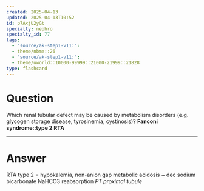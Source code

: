 ```yaml
---
created: 2025-04-13
updated: 2025-04-13T10:52
id: p7A<jU2yGt
specialty: nephro
specialty_id: 77
tags:
  - "source/ak-step1-v11:": 
  - theme/nbme::26
  - "source/ak-step1-v11:": 
  - theme/uworld::10000-99999::21000-21999::21828
type: flashcard
---
```


# Question
Which renal tubular defect may be caused by metabolism disorders (e.g. glycogen storage disease, tyrosinemia, cystinosis)?    **Fanconi syndrome::type 2 RTA**

---

# Answer
RTA type 2 = hypokalemia, non-anion gap metabolic acidosis ~ dec sodium bicarbonate NaHCO3 reabsorption *PT proximal tubule*